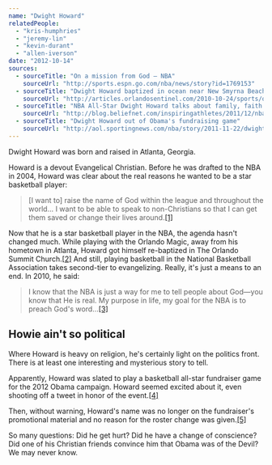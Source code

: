 ```yaml
---
name: "Dwight Howard"
relatedPeople:
  - "kris-humphries"
  - "jeremy-lin"
  - "kevin-durant"
  - "allen-iverson"
date: "2012-10-14"
sources:
  - sourceTitle: "On a mission from God – NBA"
    sourceUrl: "http://sports.espn.go.com/nba/news/story?id=1769153"
  - sourceTitle: "Dwight Howard baptized in ocean near New Smyrna Beach"
    sourceUrl: "http://articles.orlandosentinel.com/2010-10-24/sports/os-magic-dwight-howard-baptized-1024120101024_1_dwight-howard-orlando-magic-center-church-members"
  - sourceTitle: "NBA All-Star Dwight Howard talks about family, faith and destiny"
    sourceUrl: "http://blog.beliefnet.com/inspiringathletes/2011/12/nba-all-star-dwight-howard-talks-about-family-faith-and-destiny.html"
  - sourceTitle: "Dwight Howard out of Obama's fundraising game"
    sourceUrl: "http://aol.sportingnews.com/nba/story/2011-11-22/dwight-howard-out-of-obamas-fundraising-game"
---
```


Dwight Howard was born and raised in Atlanta, Georgia.

Howard is a devout Evangelical Christian. Before he was drafted to the NBA in 2004, Howard was clear about the real reasons he wanted to be a star basketball player:

>[I want to] raise the name of God within the league and throughout the world… I want to be able to speak to non-Christians so that I can get them saved or change their lives around.<a class="source-citation" href="#http://sports.espn.go.com/nba/news/story?id=1769153" title="On a mission from God – NBA">[1]</a>

Now that he is a star basketball player in the NBA, the agenda hasn't changed much. While playing with the Orlando Magic, away from his hometown in Atlanta, Howard got himself re-baptized in The Orlando Summit Church.<a class="source-citation" href="#http://articles.orlandosentinel.com/2010-10-24/sports/os-magic-dwight-howard-baptized-1024120101024_1_dwight-howard-orlando-magic-center-church-members" title="Dwight Howard baptized in ocean near New Smyrna Beach">[2]</a> And still, playing basketball in the National Basketball Association takes second-tier to evangelizing. Really, it's just a means to an end. In 2010, he said:

>I know that the NBA is just a way for me to tell people about God—you know that He is real. My purpose in life, my goal for the NBA is to preach God's word…<a class="source-citation" href="#http://blog.beliefnet.com/inspiringathletes/2011/12/nba-all-star-dwight-howard-talks-about-family-faith-and-destiny.html" title="NBA All-Star Dwight Howard talks about family, faith and destiny">[3]</a>

## 

## Howie ain't so political

Where Howard is heavy on religion, he's certainly light on the politics front. There is at least one interesting and mysterious story to tell.

Apparently, Howard was slated to play a basketball all-star fundraiser game for the 2012 Obama campaign. Howard seemed excited about it, even shooting off a tweet in honor of the event.<a class="source-citation" href="#http://aol.sportingnews.com/nba/story/2011-11-22/dwight-howard-out-of-obamas-fundraising-game" title="Dwight Howard out of Obama&apos;s fundraising game">[4]</a>

Then, without warning, Howard's name was no longer on the fundraiser's promotional material and no reason for the roster change was given.<a class="source-citation" href="#http://aol.sportingnews.com/nba/story/2011-11-22/dwight-howard-out-of-obamas-fundraising-game" title="Dwight Howard out of Obama&apos;s fundraising game">[5]</a>

So many questions: Did he get hurt? Did he have a change of conscience? Did one of his Christian friends convince him that Obama was of the Devil? We may never know.